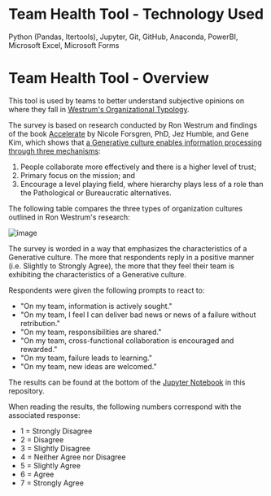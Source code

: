 # Team Health Tool - Technology Used
Python (Pandas, Itertools), Jupyter, Git, GitHub, Anaconda, PowerBI, Microsoft Excel, Microsoft Forms

# Team Health Tool - Overview

This tool is used by teams to better understand subjective opinions on where they fall in [Westrum's Organizational Typology](https://cloud.google.com/architecture/devops/devops-culture-westrum-organizational-culture).

The survey is based on research conducted by Ron Westrum and findings of the book [Accelerate](https://itrevolution.com/book/accelerate/) by Nicole Forsgren, PhD, Jez Humble, and Gene Kim, which shows that [a Generative culture enables information processing through three mechanisms](https://itrevolution.com/westrums-organizational-model-in-tech-orgs/):
1. People collaborate more effectively and there is a higher level of trust;
2. Primary focus on the mission; and
3. Encourage a level playing field, where hierarchy plays less of a role than the Pathological or Bureaucratic alternatives.

The following table compares the three types of organization cultures outlined in Ron Westrum's research:

![image](https://user-images.githubusercontent.com/13422845/146694898-b04e40a4-9267-4a61-ad7a-3980cc65da6a.png)

The survey is worded in a way that emphasizes the characteristics of a Generative culture. The more that respondents reply in a positive manner (i.e. Slightly to Strongly Agree), the more that they feel their team is exhibiting the characteristics of a Generative culture.

Respondents were given the following prompts to react to:
- "On my team, information is actively sought."
- "On my team, I feel I can deliver bad news or news of a failure without retribution."
- "On my team, responsibilities are shared."
- "On my team, cross-functional collaboration is encouraged and rewarded."
- "On my team, failure leads to learning."
- "On my team, new ideas are welcomed."

The results can be found at the bottom of the [Jupyter Notebook](https://github.com/jaredfeldman/teamhealth/blob/main/TeamHealthNotebook_v2.ipynb) in this repository.

When reading the results, the following numbers correspond with the associated response:
- 1 = Strongly Disagree
- 2 = Disagree
- 3 = Slightly Disagree
- 4 = Neither Agree nor Disagree
- 5 = Slightly Agree
- 6 = Agree
- 7 = Strongly Agree
